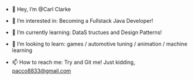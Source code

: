 - 👋 Hey, I’m @Carl Clarke

- 👀 I’m interested in: Becoming a Fullstack Java Developer!

- 🌱 I’m currently learning: DataS tructues and Design Patterns!

- 💞️ I’m looking to learn: games / automotive tuning / animation  / machine learning 

- 📫 How to reach me: Try and Git me! Just kidding, pacco8833@gmail.com
